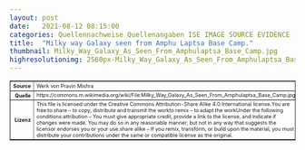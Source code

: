 ```yaml
---
layout: post
date:   2021-08-12 08:15:00
categories: Quellennachweise Quellenangaben ISE IMAGE SOURCE EVIDENCE
title:  "Milky way Galaxy seen from Amphu Laptsa Base Camp."
thumbnail: Milky_Way_Galaxy_As_Seen_From_Amphulaptsa_Base_Camp.jpg
highresolutionimg: 2560px-Milky_Way_Galaxy_As_Seen_From_Amphulaptsa_Base_Camp.jpg
---
```


<div class="entry-content">

<table style="font-size: xx-small" border="1" cellpadding="2">
<tbody>
<tr>
<th style="text-align: right" width="81"><strong>Source</strong></th>
<td>Werk von Pravin Mishra</td>
</tr>
<tr>
<th style="text-align: right" width="81"><strong>Quelle</strong></th>
<td>https://commons.m.wikimedia.org/wiki/File:Milky_Way_Galaxy_As_Seen_From_Amphulaptsa_Base_Camp.jpg</td>
</tr>
<tr>
<th style="text-align: right" width="81"><strong>Lizenz</strong></th>
<td>
This file is licensed under the Creative Commons Attribution-Share Alike 4.0 International license.You are free:to share – to copy, distribute and transmit the workto remix – to adapt the workUnder the following conditions:attribution – You must give appropriate credit, provide a link to the license, and indicate if changes were made. You may do so in any reasonable manner, but not in any way that suggests the licensor endorses you or your use.share alike – If you remix, transform, or build upon the material, you must distribute your contributions under the same or compatible license as the original.
</td>
</tr>
</tbody>
</table>
<p>&nbsp;</p>

</div><!-- .entry-content -->
